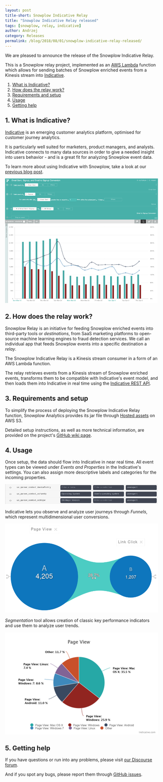 ```yaml
---
layout: post
title-short: Snowplow Indicative Relay
title: "Snowplow Indicative Relay released"
tags: [snowplow, relay, indicative]
author: Andrzej
category: Releases
permalink: /blog/2018/08/01/snowplow-indicative-relay-released/
---
```


We are pleased to announce the release of the Snowplow Indicative Relay.

This is a Snowplow relay project, implemented as an [AWS Lambda][aws-lambda] function which allows for sending batches
of Snowplow enriched events from a Kinesis stream into [Indicative][indicative].

1. [What is Indicative?](#indicative)
2. [How does the relay work?](#how-does-it-work)
3. [Requirements and setup](#setup)
4. [Usage](#usage)
5. [Getting help](#help)

<h2 id="indicative">1. What is Indicative?</h2>

[Indicative][indicative] is an emerging customer analytics platform, optimised for customer journey analytics.

It is particularly well suited for marketers, product managers, and analysts. Indicative connects to many data sources in order to give a needed insight into users behavior - and is a great fit for analyzing Snowplow event data.

To learn more about using Indicative with Snowplow, take a look at our [previous blog post][snowplow-indicative-blog].

![indicative][indicative-img]

<h2 id="how-does-it-work">2. How does the relay work?</h2>

Snowplow Relay is an initiative for feeding Snowplow enriched events into third-party tools or *destinations*, from SaaS marketing platforms to open-source machine learning engines to fraud detection services. We call an individual app that feeds Snowplow events into a specific destination a *relay*.

The Snowplow Indicative Relay is a Kinesis stream consumer in a form of an AWS Lambda function.

The relay retrieves events from a Kinesis stream of Snowplow enriched events, transforms them to be compatible with Indicative's event model, and then loads them into Indicative in real time using the [Indicative REST API][indicative-rest-api].

<h2 id="setup">3. Requirements and setup</h2>

To simplify the process of deploying the Snowplow Indicative Relay function, Snowplow Analytics provides its jar file through [Hosted assets][hosted-assets] on AWS S3.

Detailed setup instructions, as well as more technical information, are provided on the project's [GitHub wiki page][github-wiki-page].

<h2 id="usage">4. Usage</h2>

Once setup, the data should flow into Indicative in near real time. All event types can 
be viewed under *Events and Properties* in the Indicative's settings. You can also assign
more descriptive labels and categories for the incoming properties.

![indicative][property-labels-img]

Indicative lets you observe and analyze user journeys through *Funnels*,
which represent multidimensional user conversions.

![indicative][funnel-img]

*Segmentation* tool allows creation of classic key performance indicators
and use them to analyze user trends.

![indicative][pie-chart-img]

<h2 id="help">5. Getting help</h2>

If you have questions or run into any problems, please visit [our Discourse forum][discourse].

And if you spot any bugs, please report them through [GitHub issues][github-issues].

[aws-lambda]: https://aws.amazon.com/lambda/
[indicative]: https://www.indicative.com/
[indicative-rest-api]: https://app.indicative.com/docs/integration.html
[indicative-img]: /assets/img/blog/2018/08/indicative-img.png

[snowplow-indicative-blog]: https://snowplowanalytics.com/blog/2018/03/22/analyzing-behavioral-data-with-indicative-and-snowplow/

[property-labels-img]: /assets/img/blog/2018/08/indicative-property-labels.png
[funnel-img]: /assets/img/blog/2018/08/indicative-funnel.png
[pie-chart-img]: /assets/img/blog/2018/08/indicative-pie-chart.png

[hosted-assets]: https://github.com/snowplow/snowplow/wiki/Hosted-assets#6-relays
[github-wiki-page]: https://github.com/snowplow-incubator/snowplow-indicative-relay/wiki
[github-issues]: https://github.com/snowplow-incubator/snowplow-indicative-relay/issues

[discourse]: http://discourse.snowplowanalytics.com/
